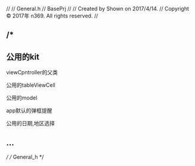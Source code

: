 //
//  General.h
//  BasePrj
//
//  Created by Shown on 2017/4/14.
//  Copyright © 2017年 n369. All rights reserved.
//

/*
 ------------
 公用的kit
 ------------
 
 viewCpntroller的父类
 
 公用的tableViewCell
 
 公用的model
 
 app默认的弹框提醒
 
 公用的日期,地区选择
 
 ...
 ------------
 */
/* General_h */
